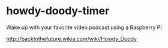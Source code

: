 # howdy-doody-timer
Wake up with your favorite video podcast using a Raspberry Pi

http://backtothefuture.wikia.com/wiki/Howdy_Doody
